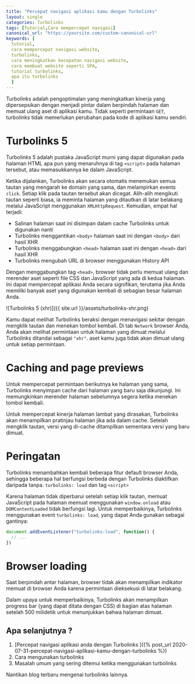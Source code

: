 ```yaml
---
title: "Percepat navigasi aplikasi kamu dengan Turbolinks"
layout: single
categories: Turbolinks
tags: [Tutorial,Cara mempercepat navigasi]
canonical_url: "https://yoursite.com/custom-canonical-url"
keywords: [
  tutorial,
  cara mempercepat navigasi website,
  turbolinks,
  cara meningkatkan kecepatan navigasi website,
  cara membuat website seperti SPA,
  tutorial turbolinks,
  apa itu turbolinks
  ]
---
```



Turbolinks adalah pengoptimalan yang meningkatkan kinerja yang dipersepsikan dengan menjadi pintar dalam berpindah halaman dan memuat ulang aset di aplikasi kamu.
Tidak seperti permintaan `GET`, turbolinks tidak memerlukan perubahan pada kode di aplikasi kamu sendiri.

# Turbolinks 5
Turbolinks 5 adalah pustaka JavaScript murni yang dapat digunakan pada halaman HTML apa pun yang menaruhnya di tag `<script>` pada halaman tersebut, atau memasukkannya ke dalam JavaScript.

Ketika dijalankan, Turbolinks akan secara otomatis menemukan semua tautan yang mengarah ke domain yang sama, dan melampirkan events `click`. Setiap klik pada tautan tersebut akan dicegat. Alih-alih mengikuti tautan seperti biasa, ia meminta halaman yang ditautkan di latar belakang melalui JavaScript menggunakan `XMLHttpRequest`. Kemudian, empat hal terjadi:

- Salinan halaman saat ini disimpan dalam cache Turbolinks untuk digunakan nanti
- Turbolinks menggantikan `<body>` halaman saat ini dengan `<body>` dari hasil XHR
- Turbolinks menggabungkan `<head>` halaman saat ini dengan `<head>` dari hasil XHR
- Turbolinks mengubah URL di browser menggunakan History API

Dengan menggabungkan tag `<head>`, browser tidak perlu memuat ulang dan merender aset seperti file CSS dan JavaScript yang ada di kedua halaman. Ini dapat mempercepat aplikasi Anda secara signifikan, terutama jika Anda memiliki banyak aset yang digunakan kembali di sebagian besar halaman Anda.

![Turbolinks 5 (xhr)]({{ site.url }}/assets/turbolinks-xhr.png)

Kamu dapat melihat Turbolinks beraksi dengan menavigasi sekitar dengan mengklik tautan dan menekan tombol kembali. Di tab `Network` browser Anda, Anda akan melihat permintaan untuk halaman yang dimuat melalui Turbolinks ditandai sebagai `"xhr"`. aset kamu juga tidak akan dimuat ulang untuk setiap permintaan.

# Caching and page previews

Untuk mempercepat permintaan berikutnya ke halaman yang sama, Turbolinks menyimpan cache dari halaman yang baru saja dikunjungi. Ini memungkinkan merender halaman sebelumnya segera ketika menekan tombol kembali.

Untuk mempercepat kinerja halaman lambat yang dirasakan, Turbolinks akan menampilkan pratinjau halaman jika ada dalam cache. Setelah mengklik tautan, versi yang di-cache ditampilkan sementara versi yang baru dimuat.

# Peringatan

Turbolinks menambahkan kembali beberapa fitur default browser Anda, sehingga beberapa hal berfungsi berbeda dengan Turbolinks diaktifkan daripada tanpa.
`turbolinks: load` dan tag `<script>`

Karena halaman tidak diperbarui setelah setiap klik tautan, memuat JavaScript pada halaman memuat menggunakan `window.onload` atau `DOMContentLoaded` tidak berfungsi lagi. Untuk memperbaikinya, Turbolinks menggunakan event `turbolinks: load`, yang dapat Anda gunakan sebagai gantinya:

```js
document.addEventListener("turbolinks:load", function() {
  // ...
})
```

# Browser loading

Saat berpindah antar halaman, browser tidak akan menampilkan indikator memuat di browser Anda karena permintaan dieksekusi di latar belakang.

Dalam upaya untuk memperbaikinya, Turbolinks akan menampilkan progress bar (yang dapat ditata dengan CSS) di bagian atas halaman setelah 500 milidetik untuk menunjukkan bahwa halaman dimuat.

## Apa selanjutnya ?

1.  [Percepat navigasi aplikasi anda dengan Turbolinks ]({% post_url 2020-07-31-percepat-navigasi-aplikasi-kamu-dengan-turbolinks %})
2.  Cara mengunakan turbolinks
3.  Masalah umum yang sering ditemui ketika menggunakan turbolinks

Nantikan blog terbaru mengenai turbolinks lainnya.

<!-- # Masalah yang berpotensi dengan Turbolinks

Ada kasus di mana ia akan gagal, dan ketika itu terjadi, itu bisa sangat sulit untuk di-debug. Berikut ini adalah beberapa skenario kegagalan yang lebih umum, dan cara untuk menghindarinya.

# Bekerja dengan Third-Library
Ketika kamu menggunakan library pihak ketiga misalnya `DataTables` dalam beberapa kasus kamu akan menemukan kesalahan -->